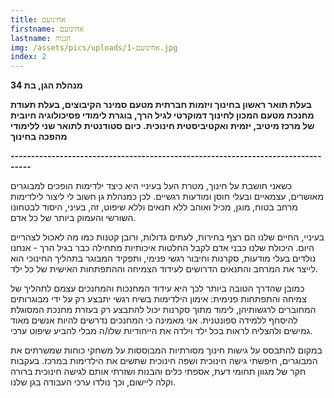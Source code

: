```yaml
---
title: אחינועם
firstname: אחינועם
lastname: חנניה
img: /assets/pics/uploads/אחינועם-1.jpg
index: 2
---
```

**מנהלת הגן, בת 34**

**בעלת תואר ראשון בחינוך ויזמות חברתית מטעם סמינר הקיבוצים, בעלת תעודת מחנכת מטעם המכון לחינוך דמוקרטי לגיל הרך, בוגרת לימודי פסיכולוגיה חיובית של מרכז מיטיב, יזמית ואקטיביסטית חינוכית. כיום סטודנטית לתואר שני ללימודי מהפכה בחינוך** 

**\---------------------------------------------------------------------------------**

כשאני חושבת על חינוך, מטרת העל בעיניי היא כיצד ילדימות הופכים למבוגרים מאושרים, עצמאיים ובעלי חוסן ומודעות רגשיים. לכן כמנהלת גן חשוב לי ליצור לילדימות מרחב בטוח, מוגן, מכיל ואוהב ללא תנאים וללא שיפוט, זה, בעיני, היסוד לבטחונו השורשי והעמוק ביותר של כל אדם. 

בעיניי, החיים שלנו הם רצף בחירות, לעתים גדולות, ורובן קטנות כמו מה לאכול לצהריים היום. היכולת שלנו כבני אדם לקבל החלטות איכותיות מתחילה כבר בגיל הרך - אנחנו נולדים בעלי מודעות, סקרנות וחיבור רגשי פנימי, ותפקיד המבוגר בתהליך החינוכי הוא לייצר את המרחב והתנאים הדרושים לעידוד הצמיחה וההתפתחות האישית של כל ילד.

כמובן שהדרך הטובה ביותר לכך היא עידוד המחנכות והמחנכים עצמם לתהליך של צמיחה והתפתחות פנימית: אימון הילדימות בשיח רגשי יתבצע רק על ידי מבוגרותים המחוברים לרגשותיהן, לימוד מתוך סקרנות יכול להתבצע רק בעזרת מחנכת המסוגלת להיסחף ללמידה ספונטנית. אני מאמינה כי המחנכים נדרשים להיות אנשים מאוד גמישים ולהצליח לראות בכל ילד וילדה את הייחודיות שלו/ה מבלי להביע שיפוט ערכי.

במקום להתבסס על גישות חינוך מסורתיות המבוססות על משחקי כוחות שמשרתים את המבוגרים, חיפשתי גישה חינוכית ושפה חינוכית שתשים את הילדימות במרכז. בעקבות חקר של מגוון תחומי דעת, אספתי כלים והבנות ושזרתי אותם לגישה חינוכית ברורה וקלה ליישום, וכך נולדו ערכי העבודה בגן שלנו.